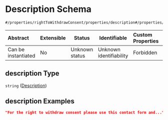 # Description Schema

```txt
#/properties/rightToWithdrawConsent/properties/description#/properties/rightToWithdrawConsent/properties/description
```




| Abstract            | Extensible | Status         | Identifiable            | Custom Properties | Additional Properties | Access Restrictions | Defined In                                                           |
| :------------------ | ---------- | -------------- | ----------------------- | :---------------- | --------------------- | ------------------- | -------------------------------------------------------------------- |
| Can be instantiated | No         | Unknown status | Unknown identifiability | Forbidden         | Allowed               | none                | [tilt-schema.json\*](../out/tilt-schema.json "open original schema") |

## description Type

`string` ([Description](tilt-schema-properties-righttowithdrawconsent-properties-description.md))

## description Examples

```json
"For the right to withdraw consent please use this contact form and..."
```
